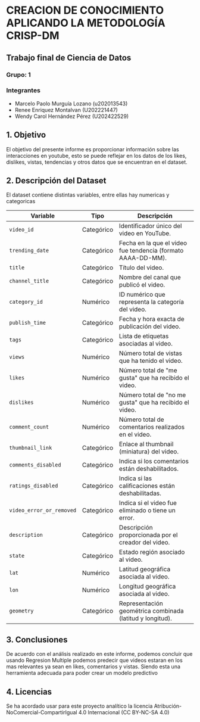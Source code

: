 # CREACION DE CONOCIMIENTO APLICANDO LA METODOLOGÍA CRISP-DM 
## Trabajo final de Ciencia de Datos

### Grupo: 1

### Integrantes
- Marcelo Paolo Murguía Lozano       (u202013543)                                            
- Renee Enriquez Montalvan           (U202221447)                                                 
- Wendy Carol Hernández Pérez        (U202422529)

## 1. Objetivo
El objetivo del presente informe es proporcionar información sobre las interacciones en youtube, esto se puede reflejar en los datos de los likes, dislikes, vistas, tendencias y otros datos que se encuentran en el dataset. 

## 2. Descripción del Dataset
El dataset contiene distintas variables, entre ellas hay numericas y categoricas

| **Variable**              | **Tipo**        | **Descripción**                                                                 |
|---------------------------|-----------------|---------------------------------------------------------------------------------|
| `video_id`               | Categórico      | Identificador único del video en YouTube.                                      |
| `trending_date`          | Categórico      | Fecha en la que el video fue tendencia (formato AAAA-DD-MM).                   |
| `title`                  | Categórico      | Título del video.                                                              |
| `channel_title`          | Categórico      | Nombre del canal que publicó el video.                                         |
| `category_id`            | Numérico        | ID numérico que representa la categoría del video.                             |
| `publish_time`           | Categórico      | Fecha y hora exacta de publicación del video.                                  |
| `tags`                   | Categórico      | Lista de etiquetas asociadas al video.                                         |
| `views`                  | Numérico        | Número total de vistas que ha tenido el video.                                 |
| `likes`                  | Numérico        | Número total de "me gusta" que ha recibido el video.                           |
| `dislikes`               | Numérico        | Número total de "no me gusta" que ha recibido el video.                        |
| `comment_count`          | Numérico        | Número total de comentarios realizados en el video.                            |
| `thumbnail_link`         | Categórico      | Enlace al thumbnail (miniatura) del video.                                     |
| `comments_disabled`      | Categórico      | Indica si los comentarios están deshabilitados.                                |
| `ratings_disabled`       | Categórico      | Indica si las calificaciones están deshabilitadas.                             |
| `video_error_or_removed` | Categórico      | Indica si el video fue eliminado o tiene un error.                             |
| `description`            | Categórico      | Descripción proporcionada por el creador del video.                            |
| `state`                  | Categórico      | Estado región asociado al video.                                               |
| `lat`                    | Numérico        | Latitud geográfica asociada al video.                                          |
| `lon`                    | Numérico        | Longitud geográfica asociada al video.                                         |
| `geometry`               | Categórico      | Representación geométrica combinada (latitud y longitud).                      |


## 3. Conclusiones
De acuerdo con el análisis realizado en este informe, podemos concluir que usando Regresion Multiple podemos predecir que videos estaran en los mas relevantes ya sean en likes, comentarios y vistas. Siendo esta una herramienta adecuada para poder crear un modelo predictivo


## 4. Licencias
Se ha acordado usar para este proyecto analítico la licencia Atribución-NoComercial-CompartirIgual 4.0 Internacional (CC BY-NC-SA 4.0)

